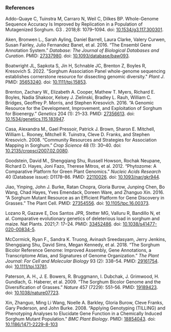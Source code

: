 ### References
Addo-Quaye C, Tuinstra M, Carraro N, Weil C, Dilkes BP. Whole-Genome Sequence Accuracy Is Improved by Replication in a Population of Mutagenized Sorghum. G3 . 2018;8: 1079–1094. doi: [10.1534/g3.117.300301](https://doi.org/10.1534/g3.117.300301).

Aken, Bronwen L., Sarah Ayling, Daniel Barrell, Laura Clarke, Valery Curwen, Susan Fairley, Julio Fernandez Banet, et al. 2016. “The Ensembl Gene Annotation System.” *Database: The Journal of Biological Databases and Curation*. PMID: [27337980](https://pubmed.ncbi.nlm.nih.gov/27337980/). doi: [10.1093/database/baw093](https://doi.org/10.1093/database/baw093).

Boatwright JL, Sapkota S, Jin H, Schnable JC, Brenton Z, Boyles R, Kresovich S. 2022. "Sorghum Association Panel whole-genome sequencing establishes cornerstone resource for dissecting genomic diversity." *Plant J*. PMID: [35653240](https://pubmed.ncbi.nlm.nih.gov/35653240). doi: [10.1111/tpj.15853](https://doi.org/10.1111/tpj.15853).

Brenton, Zachary W., Elizabeth A. Cooper, Mathew T. Myers, Richard E. Boyles, Nadia Shakoor, Kelsey J. Zielinski, Bradley L. Rauh, William C. Bridges, Geoffrey P. Morris, and Stephen Kresovich. 2016. “A Genomic Resource for the Development, Improvement, and Exploitation of Sorghum for Bioenergy.” *Genetics* 204 (1): 21–33. PMID: [27356613](https://pubmed.ncbi.nlm.nih.gov/27356613/). doi: [10.1534/genetics.115.183947](https://doi.org/10.1534/genetics.115.183947).

Casa, Alexandra M., Gael Pressoir, Patrick J. Brown, Sharon E. Mitchell, William L. Rooney, Mitchell R. Tuinstra, Cleve D. Franks, and Stephen Kresovich. 2008. “Community Resources and Strategies for Association Mapping in Sorghum.” *Crop Science* 48 (1): 30–40. doi: [10.2135/cropsci2007.02.0080](https://doi.org/10.2135/cropsci2007.02.0080).

Goodstein, David M., Shengqiang Shu, Russell Howson, Rochak Neupane, Richard D. Hayes, Joni Fazo, Therese Mitros, et al. 2012. “Phytozome: A Comparative Platform for Green Plant Genomics.” *Nucleic Acids Research* 40 (Database issue): D1178–86. PMID: [22110026](https://pubmed.ncbi.nlm.nih.gov/22110026/). doi: [10.1093/nar/gkr944](https://doi.org/10.1093/nar/gkr944).

Jiao, Yinping, John J. Burke, Ratan Chopra, Gloria Burow, Junping Chen, Bo Wang, Chad Hayes, Yves Emendack, Doreen Ware, and Zhanguo Xin. 2016. “A Sorghum Mutant Resource as an Efficient Platform for Gene Discovery in Grasses.” The Plant Cell. PMID: [27354556](https://pubmed.ncbi.nlm.nih.gov/27354556/). doi: [10.1105/tpc.16.00373](http://dx.doi.org/10.1105/tpc.16.00373).

Lozano R, Gazave E, Dos Santos JPR, Stetter MG, Valluru R, Bandillo N, et al. Comparative evolutionary genetics of deleterious load in sorghum and maize. Nat Plants. 2021;7: 17–24. PMID: [33452486]([https://pubmed.ncbi.nlm.nih.gov/33452486](https://pubmed.ncbi.nlm.nih.gov/33452486)). doi: [10.1038/s41477-020-00834-5](https://ensembl.sorghumbase.org/Sorghum_bicolor/Info/doi.org/10.1038/s41477-020-00834-5).

McCormick, Ryan F., Sandra K. Truong, Avinash Sreedasyam, Jerry Jenkins, Shengqiang Shu, David Sims, Megan Kennedy, et al. 2018. “The Sorghum Bicolor Reference Genome: Improved Assembly, Gene Annotations, a Transcriptome Atlas, and Signatures of Genome Organization.” *The Plant Journal: For Cell and Molecular Biology* 93 (2): 338–54. PMID: [29161754](https://pubmed.ncbi.nlm.nih.gov/29161754/). doi: [10.1111/tpj.13781](https://doi.org/10.1111/tpj.13781).

Paterson, A. H., J. E. Bowers, R. Bruggmann, I. Dubchak, J. Grimwood, H. Gundlach, G. Haberer, et al. 2009. “The Sorghum Bicolor Genome and the Diversification of Grasses.” *Nature* 457 (7229): 551–56. PMID: [19189423](https://pubmed.ncbi.nlm.nih.gov/19189423/). doi: [10.1038/nature07723](https://doi.org/10.1038/nature07723).

Xin, Zhanguo, Ming Li Wang, Noelle A. Barkley, Gloria Burow, Cleve Franks, Gary Pederson, and John Burke. 2008. “Applying Genotyping (TILLING) and Phenotyping Analyses to Elucidate Gene Function in a Chemically Induced Sorghum Mutant Population.” *BMC Plant Biology*. PMID: [18854043](https://pubmed.ncbi.nlm.nih.gov/18854043/). doi: [10.1186/1471-2229-8-103](https://doi.org/10.1186/1471-2229-8-103)
